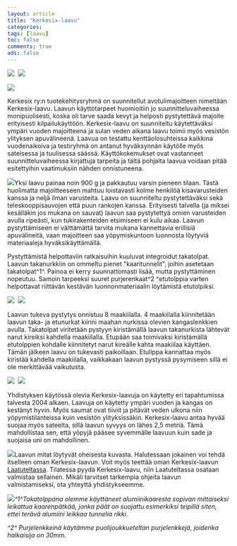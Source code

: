 ```yaml
--- 
layout: article 
title: "Kerkesix-laavu" 
categories: 
tags: [laavu]
toc: false 
comments: true 
ads: false 
--- 
```


![](/Media/Default/BlogPost/blog/kerkesix-laavu/Laavu7b.jpg)  ![](/Media/Default/BlogPost/blog/kerkesix-laavu/erasm2004_07b.jpg)

![](/Media/Default/BlogPost/blog/kerkesix-laavu/Laavu12b.jpg)

[](/Media/Default/BlogPost/blog/kerkesix-laavu/Laavu7b.jpg)Kerkesix ry:n
tuotekehitysryhmä on suunnitellut avotulimajoitteen nimeltään
Kerkesix-laavu. Laavun käyttötarpeet huomioitiin jo suunnitteluvaiheessa
monipuolisesti, koska oli tarve saada kevyt ja helposti pystytettävä
majoite erityisesti kilpailukäyttöön. Kerkesix-laavu on suunniteltu
käytettäväksi ympäri vuoden majoitteena ja sulan veden aikana laavu
toimii myös vesistön ylityksen apuvälineenä. Laavua on testattu
kenttäolosuhteissa kaikkina vuodenaikoiva ja testiryhmä on antanut
hyväksynnän käytölle myös sateisessa ja tuulisessa säässä.
Käyttökokemukset ovat vastanneet suunnitteluvaiheessa kirjattuja
tarpeita ja tältä pohjalta laavua voidaan pitää esitettyihin
vaatimuksiin nähden onnistuneena.

![](/Media/Default/BlogPost/blog/kerkesix-laavu/Laavu6b.jpg)Yksi laavu
painaa noin 900 g ja pakkautuu varsin pieneen tilaan. Tästä huolimatta
majoitteeseen mahtuu loistavasti kolme henkilöä kisavarusteiden kanssa
ja neljä ilman varusteita. Laavu on suunniteltu pystytettäväksi sekä
teleskooppisauvojen että puun rankojen kanssa. Erityisesti talvella (ja
miksei kesälläkin jos mukana on sauvat) laavun saa pystytettyä omien
varusteiden avulla ripeästi, kun tukirakenteiden etsimiseen ei kulu
aikaa. Laavun pystyttämiseen ei välttämättä tarvita mukana kannettavia
erillisiä apuvälineitä, vaan majoitteen saa yöpymiskuntoon luonnosta
löytyviä materiaaleja hyväksikäyttämällä.

Pystyttämistä helpottaviin ratkaisuihin kuuluvat integroidut takatolpat.
Laavun takanurkkiin on ommeltu pienet "kaaritunnelit", joihin asetetaan
takatolpat^1^. Painoa ei kerry suunnattomasti lisää, mutta pystyttäminen
nopeutuu. Samoin tarpeeksi suuret purjerenkaat^2 ^etutolppia varten
helpottavat riittävän kestävän luonnonmateriaalin löytämistä
etutolpiksi.

![](/Media/Default/BlogPost/blog/kerkesix-laavu/Laavu11b.jpg)  ![](/Media/Default/BlogPost/blog/kerkesix-laavu/Laavu9b.jpg)

Laavun tukeva pystytys onnistuu 8 maakiilalla. 4 maakiilalla
kiinnitetään laavun taka- ja etunurkat kiinni maahan nurkissa olevien
kangaslenkkien avulla. Takatolpat viritetään pystyyn kiristämällä laavun
takanurkista lähtevät narut kireiksi kahdella maakiilalla. Etupään saa
toimivaksi kiristämällä etutolppien kohdalle kiinnitetyt narut kireälle
kahta maakiilaa käyttäen. Tämän jälkeen laavu on tukevasti paikoillaan.
Etulippa kannattaa myös kiristää kahdella maakiilalla, vaikkakaan laavun
pystyssä pysymiseen sillä ei ole merkittävää vaikutusta.

![](/Media/Default/BlogPost/blog/kerkesix-laavu/Laavu1b.jpg) 
![](/Media/Default/BlogPost/blog/kerkesix-laavu/Laavu8b.jpg)

Yhdistyksen käytössä olevia Kerkesix-laavuja on käytetty eri
tapahtumissa talvesta 2004 alkaen. Laavuja on käytetty ympäri vuoden ja
kangas on kestänyt hyvin. Myös saumat ovat tiiviit ja pitävät veden
ulkona niin yöpymistilanteissa kuin vesistön ylityksissäkin.
Kerkesix-laavu antaa hyvää suojaa myös sateelta, sillä laavun syvyys on
lähes 2,5 metriä. Tämä mahdollistaa sen, että yöpyjä pääsee syvemmälle
laavuun kuin sade ja suojaisa uni on mahdollinen.

[![](/Media/Default/BlogPost/blog/kerkesix-laavu/kerkelaavumitat_b.jpg)](/Media/Default/BlogPost/blog/kerkesix-laavu/kerkelaavumitat_b.jpg)Laavun
mitat löytyvät oheisesta kuvasta. Halutessaan jokainen voi tehdä
itselleen oman Kerkesix-laavun. Voit myös teettää oman Kerkesix-laavun
[Laatuteltassa](http://www.teltta.net/). Tilatessa pyydä Kerkesix-laavu,
niin Laatuteltassa osataan valmistaa sellainen. Mikäli tarvitset
tarkempia ohjeita laavun valmistamiseksi, ota yhteyttä yhdistykseemme.

![](/Media/Default/BlogPost/blog/kerkesix-laavu/Laavu10b.jpg)*^1^Takatolppana
olemme käyttäneet alumiinikaaresta sopivan mittaiseksi leikattua
kaarenpätkää, jonka päät on suojattu esimerkiksi teipillä siten, ettei
terävä alumiini leikkaa tunnelia rikki.*

*^2^ Purjelenkkeinä käytämme puolijoukkueteltan purjelenkkejä, joidenka
halkaisija on 30mm.*

